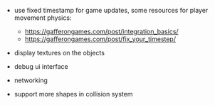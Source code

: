 - use fixed timestamp for game updates, some resources for player movement physics:
    - https://gafferongames.com/post/integration_basics/
    - https://gafferongames.com/post/fix_your_timestep/

- display textures on the objects

- debug ui interface

- networking

- support more shapes in collision system
